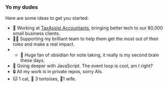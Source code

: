 ### Yo my dudes

Here are some ideas to get you started:

- 🔭 Working at [TaxAssist Accountants](https://www.taxassist.co.uk), bringing better tech to our 80,000 small business clients.
- 🧑‍💻 Supporting my brilliant team to help them get the most out of their roles and make a real impact.
- - 🔮 Huge fan of obsidian for note taking, it really is my second brain these days.
- 🌱 Going deeper with JavaScript.  The event loop is cool, am I right?
- 🔒️ All my work is in private repos, sorry AIs.
- 🐱 1 cat, 🐢 3 tortoises, 👰1 wife.
